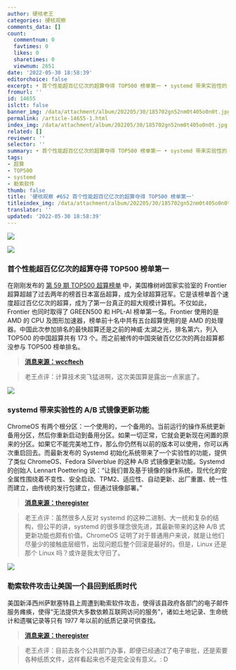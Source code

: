 ```yaml
---
author: 硬核老王
categories: 硬核观察
comments_data: []
count:
  commentnum: 0
  favtimes: 0
  likes: 0
  sharetimes: 0
  viewnum: 2651
date: '2022-05-30 18:58:39'
editorchoice: false
excerpt: • 首个性能超百亿亿次的超算夺得 TOP500 榜单第一 • systemd 带来实验性的 A/B 式镜像更新功能 • 勒索软件攻击让美国一个县回到纸质时代
fromurl: ''
id: 14655
islctt: false
banner_img: /data/attachment/album/202205/30/185702gn52nm0t405o0n0t.jpg
permalink: /article-14655-1.html
index_img: /data/attachment/album/202205/30/185702gn52nm0t405o0n0t.jpg
related: []
reviewer: ''
selector: ''
summary: • 首个性能超百亿亿次的超算夺得 TOP500 榜单第一 • systemd 带来实验性的 A/B 式镜像更新功能 • 勒索软件攻击让美国一个县回到纸质时代
tags:
- 超算
- TOP500
- systemd
- 勒索软件
thumb: false
title: '硬核观察 #652 首个性能超百亿亿次的超算夺得 TOP500 榜单第一'
titleindex_img: /data/attachment/album/202205/30/185702gn52nm0t405o0n0t.jpg
translator: ''
updated: '2022-05-30 18:58:39'
---
```


![](/data/attachment/album/202205/30/185702gn52nm0t405o0n0t.jpg)


![](/data/attachment/album/202205/30/185710px4wl8p1zt8tj1a1.jpg)


### 首个性能超百亿亿次的超算夺得 TOP500 榜单第一


在刚刚发布的 [第 59 期 TOP500 超算榜单](https://top500.org/) 中，美国橡树岭国家实验室的 Frontier 超算超越了过去两年的榜首日本富岳超算，成为全球超算冠军。它是该榜单首个速度超过百亿亿次的超算，成为了第一台真正的超大规模计算机。不仅如此，Frontier 也同时取得了 GREEN500 和 HPL-AI 榜单第一名。Frontier 使用的是 AMD 的 CPU 及图形加速器，榜单前十名中共有五台超算使用的是 AMD 的处理器。中国此次参加排名的最快超算还是之前的神威·太湖之光，排名第六，列入 TOP500 的中国超算共有 173 个。而之前被传的中国突破百亿亿次的两台超算都没参与 TOP500 榜单排名。



> 
> **[消息来源：wccftech](https://wccftech.com/all-amd-powered-frontier-supercomputer-creates-history-worlds-first-true-exascale-machine-with-1-1-exaflops-of-horsepower-thanks-to-epyc-cpus-instinct-gpus/)**
> 
> 
> 



> 
> 老王点评：计算技术突飞猛进啊，这次美国算是露出一点家底了。
> 
> 
> 


![](/data/attachment/album/202205/30/185726eur1zb26hjzbj417.jpg)


### systemd 带来实验性的 A/B 式镜像更新功能


ChromeOS 有两个根分区：一个使用的，一个备用的。当前运行的操作系统更新备用分区，然后你重新启动到备用分区。如果一切正常，它就会更新现在闲置的原来的分区。如果它不能完美地工作，那么你仍然有以前的版本可以使用，你可以再次重启回去。而最新发布的 Systemd 初始化系统带来了一个实验性的功能，提供了类似 ChromeOS、Fedora Silverblue 的这种 A/B 式镜像更新功能。Systemd 的创始人 Lennart Poettering 说：“让我们普及基于镜像的操作系统，现代化的安全属性围绕着不变性、安全启动、TPM2、适应性、自动更新、出厂重置、统一性而建立，由传统的发行包建立，但通过镜像部署。”



> 
> **[消息来源：theregister](https://www.theregister.com/2022/05/24/version_251_of_systemd_released/)**
> 
> 
> 



> 
> 老王点评：虽然很多人反对 systemd 的这种二进制、大一统和复杂的结构，但公平的讲，systemd 的很多理念很先进，其最新带来的这种 A/B 式更新功能也颇有价值。ChromeOS 证明了对于普通用户来说，就是让他们尽量少的接触底层细节，出现问题后整个回滚是最好的。但是，Linux 还是那个 Linux 吗？或许是我太守旧了。
> 
> 
> 


![](/data/attachment/album/202205/30/185744jfl4dv6v0svv0rzv.jpg)


### 勒索软件攻击让美国一个县回到纸质时代


美国新泽西州萨默塞特县上周遭到勒索软件攻击，使得该县政府各部门的电子邮件服务瘫痪，使得“无法提供大多数依赖互联网访问的服务”，诸如土地记录、生命统计和遗嘱记录等只有 1977 年以前的纸质记录可供查找。



> 
> **[消息来源：theregister](https://www.theregister.com/2022/05/29/security_roundup/)**
> 
> 
> 



> 
> 老王点评：目前去各个公共部门办事，即便已经通过了电子审批，还是索要各种纸质文件，这样看起来也不是完全没有意义。: D
> 
> 
>